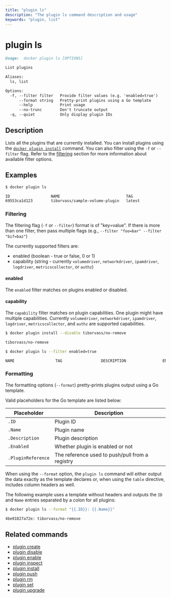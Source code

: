 ```yaml
---
title: "plugin ls"
description: "The plugin ls command description and usage"
keywords: "plugin, list"
---
```


<!-- This file is maintained within the docker/cli Github
     repository at https://github.com/docker/cli/. Make all
     pull requests against that repo. If you see this file in
     another repository, consider it read-only there, as it will
     periodically be overwritten by the definitive file. Pull
     requests which include edits to this file in other repositories
     will be rejected.
-->

# plugin ls

```markdown
Usage:  docker plugin ls [OPTIONS]

List plugins

Aliases:
  ls, list

Options:
  -f, --filter filter   Provide filter values (e.g. 'enabled=true')
      --format string   Pretty-print plugins using a Go template
      --help            Print usage
      --no-trunc        Don't truncate output
  -q, --quiet           Only display plugin IDs
```

## Description

Lists all the plugins that are currently installed. You can install plugins
using the [`docker plugin install`](plugin_install.md) command.
You can also filter using the `-f` or `--filter` flag.
Refer to the [filtering](#filtering) section for more information about available filter options.

## Examples

```bash
$ docker plugin ls

ID                  NAME                             TAG                 DESCRIPTION                ENABLED
69553ca1d123        tiborvass/sample-volume-plugin   latest              A test plugin for Docker   true
```

### Filtering

The filtering flag (`-f` or `--filter`) format is of "key=value". If there is more
than one filter, then pass multiple flags (e.g., `--filter "foo=bar" --filter "bif=baz"`)

The currently supported filters are:

* enabled (boolean - true or false, 0 or 1)
* capability (string - currently `volumedriver`, `networkdriver`, `ipamdriver`, `logdriver`, `metricscollector`, or `authz`)

#### enabled

The `enabled` filter matches on plugins enabled or disabled.

#### capability

The `capability` filter matches on plugin capabilities. One plugin
might have multiple capabilities. Currently `volumedriver`, `networkdriver`,
`ipamdriver`, `logdriver`, `metricscollector`, and `authz` are supported capabilities.

```bash
$ docker plugin install --disable tiborvass/no-remove

tiborvass/no-remove

$ docker plugin ls --filter enabled=true

NAME                  TAG                 DESCRIPTION                ENABLED
```

### Formatting

The formatting options (`--format`) pretty-prints plugins output
using a Go template.

Valid placeholders for the Go template are listed below:

Placeholder    | Description
---------------|------------------------------------------------------------------------------------------
`.ID`              | Plugin ID
`.Name`            | Plugin name
`.Description`     | Plugin description
`.Enabled`         | Whether plugin is enabled or not
`.PluginReference` | The reference used to push/pull from a registry

When using the `--format` option, the `plugin ls` command will either
output the data exactly as the template declares or, when using the
`table` directive, includes column headers as well.

The following example uses a template without headers and outputs the
`ID` and `Name` entries separated by a colon for all plugins:

```bash
$ docker plugin ls --format "{{.ID}}: {{.Name}}"

4be01827a72e: tiborvass/no-remove
```

## Related commands

* [plugin create](plugin_create.md)
* [plugin disable](plugin_disable.md)
* [plugin enable](plugin_enable.md)
* [plugin inspect](plugin_inspect.md)
* [plugin install](plugin_install.md)
* [plugin push](plugin_push.md)
* [plugin rm](plugin_rm.md)
* [plugin set](plugin_set.md)
* [plugin upgrade](plugin_upgrade.md)
